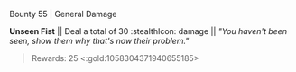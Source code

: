 Bounty 55 | General Damage

**Unseen Fist** 
|| Deal a total of 30 :stealthIcon: damage ||
*"You haven't been seen, show them why that's now their problem."*
> Rewards: 25 <:gold:1058304371940655185>
